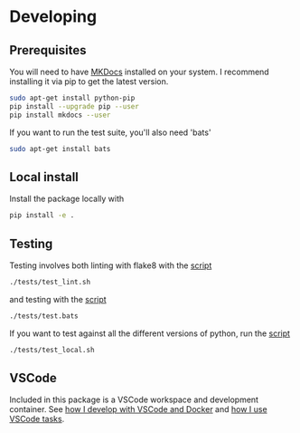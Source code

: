 # Developing

## Prerequisites

You will need to have [MKDocs](https://www.mkdocs.org/) installed on your system.
I recommend installing it via pip to get the latest version.

```bash
sudo apt-get install python-pip
pip install --upgrade pip --user
pip install mkdocs --user
```

If you want to run the test suite, you'll also need 'bats'

```bash
sudo apt-get install bats
```

## Local install

Install the package locally with

```bash
pip install -e .
```

## Testing

Testing involves both linting with flake8 with the [script](/tests/test_lint.sh)

```bash
./tests/test_lint.sh
```

and testing with the [script](/tests/test.bats)

```bash
./tests/test.bats
```

If you want to test against all the different versions of python, run the [script](/tests/test_local.sh)

```bash
./tests/test_local.sh
```

## VSCode

Included in this package is a VSCode workspace and development container.  See [how I develop with VSCode and Docker](https://www.allisonthackston.com/articles/docker_development.html) and [how I use VSCode tasks](https://www.allisonthackston.com/articles/vscode_tasks.html).
